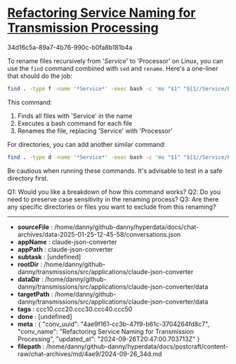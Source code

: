 # [Refactoring Service Naming for Transmission Processing](https://claude.ai/chat/4ae9f161-cc3b-47f9-b61c-3704264fd8c7)

34d16c5a-89a7-4b76-990c-b0fa8b181b4a

 To rename files recursively from '*Service*' to 'Processor' on Linux, you can use the `find` command combined with `sed` and `rename`. Here's a one-liner that should do the job:

```bash
find . -type f -name '*Service*' -exec bash -c 'mv "$1" "${1//Service/Processor}"' _ {} \;
```

This command:
1. Finds all files with 'Service' in the name
2. Executes a bash command for each file
3. Renames the file, replacing 'Service' with 'Processor'

For directories, you can add another similar command:

```bash
find . -type d -name '*Service*' -exec bash -c 'mv "$1" "${1//Service/Processor}"' _ {} \;
```

Be cautious when running these commands. It's advisable to test in a safe directory first.

Q1: Would you like a breakdown of how this command works?
Q2: Do you need to preserve case sensitivity in the renaming process?
Q3: Are there any specific directories or files you want to exclude from this renaming?

---

* **sourceFile** : /home/danny/github-danny/hyperdata/docs/chat-archives/data-2025-01-25-12-45-58/conversations.json
* **appName** : claude-json-converter
* **appPath** : claude-json-converter
* **subtask** : [undefined]
* **rootDir** : /home/danny/github-danny/transmissions/src/applications/claude-json-converter
* **dataDir** : /home/danny/github-danny/transmissions/src/applications/claude-json-converter/data
* **targetPath** : /home/danny/github-danny/transmissions/src/applications/claude-json-converter/data
* **tags** : ccc10.ccc20.ccc30.ccc40.ccc50
* **done** : [undefined]
* **meta** : {
  "conv_uuid": "4ae9f161-cc3b-47f9-b61c-3704264fd8c7",
  "conv_name": "Refactoring Service Naming for Transmission Processing",
  "updated_at": "2024-09-26T20:47:00.703713Z"
}
* **filepath** : /home/danny/github-danny/hyperdata/docs/postcraft/content-raw/chat-archives/md/4ae9/2024-09-26_34d.md